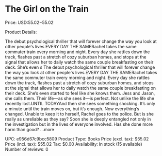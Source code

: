 # The Girl on the Train

Price: USD:$55.02-$55.02

Product Details:

The debut psychological thriller that will forever change the way you look at other people's lives.EVERY DAY THE SAMERachel takes the same commuter train every morning and night. Every day she rattles down the track, flashes past a stretch of cozy suburban homes, and stops at the signal that allows her to daily watch the same couple breakfasting on their deck. She’s even s The debut psychological thriller that will forever change the way you look at other people's lives.EVERY DAY THE SAMERachel takes the same commuter train every morning and night. Every day she rattles down the track, flashes past a stretch of cozy suburban homes, and stops at the signal that allows her to daily watch the same couple breakfasting on their deck. She’s even started to feel like she knows them. Jess and Jason, she calls them. Their life—as she sees it—is perfect. Not unlike the life she recently lost.UNTIL TODAYAnd then she sees something shocking. It’s only a minute until the train moves on, but it’s enough. Now everything’s changed. Unable to keep it to herself, Rachel goes to the police. But is she really as unreliable as they say? Soon she is deeply entangled not only in the investigation but in the lives of everyone involved. Has she done more harm than good? ...more

UPC: e956d67c9bcc5809
Product Type: Books
Price (excl. tax): $55.02
Price (incl. tax): $55.02
Tax: $0.00
Availability: In stock (15 available)
Number of reviews: 0